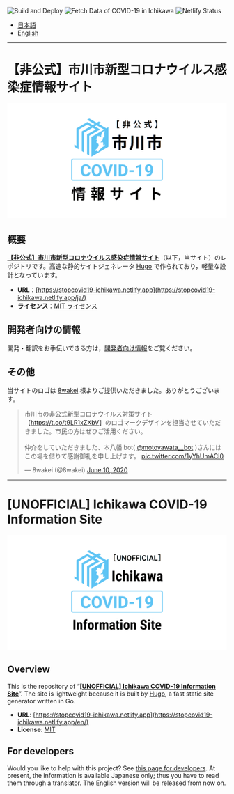 ![Build and Deploy](https://github.com/Meiryo7743/covid-19-ichikawa/workflows/Build%20and%20Deploy/badge.svg)
![Fetch Data of COVID-19 in Ichikawa](https://github.com/Meiryo7743/covid-19-ichikawa/workflows/Fetch%20Data/badge.svg)
![Netlify Status](https://api.netlify.com/api/v1/badges/b30d38da-34ef-424d-ac99-15754c78a693/deploy-status)

- [日本語](#非公式市川市新型コロナウイルス感染症情報サイト)
- [English](#unofficial-ichikawa-covid-19-information-site)

---

# 【非公式】市川市新型コロナウイルス感染症情報サイト

![【非公式】市川市新型コロナウイルス感染症情報サイト](./static/img/ogp.ja.png)

## 概要

**[【非公式】市川市新型コロナウイルス感染症情報サイト](https://stopcovid19-ichikawa.netlify.app/ja/)**（以下，当サイト）のレポジトリです。高速な静的サイトジェネレータ [Hugo](https://gohugo.io/) で作られており，軽量な設計となっています。

- **URL**：[https://stopcovid19-ichikawa.netlify.app](https://stopcovid19-ichikawa.netlify.app/ja/)
- **ライセンス**：[MIT ライセンス](./LICENSE)

## 開発者向けの情報

開発・翻訳をお手伝いできる方は，[開発者向け情報](https://github.com/Meiryo7743/covid-19-ichikawa/wiki/%E9%96%8B%E7%99%BA%E8%80%85%E5%90%91%E3%81%91%E6%83%85%E5%A0%B1)をご覧ください。

## その他

当サイトのロゴは [8wakei](https://twitter.com/8wakei) 様よりご提供いただきました。ありがとうございます。

> 市川市の非公式新型コロナウイルス対策サイト【<a href="https://t.co/t9LR1xZXbV">https://t.co/t9LR1xZXbV</a>】のロゴマークデザインを担当させていただきました。市民の方はぜひご活用ください。<br><br>仲介をしていただきました、本八幡 bot( <a href="https://twitter.com/motoyawata__bot?ref_src=twsrc%5Etfw">@motoyawata\_\_bot</a> )さんにはこの場を借りて感謝御礼を申し上げます。 <a href="https://t.co/1yYhUmACI0">pic.twitter.com/1yYhUmACI0</a></p>&mdash; 8wakei (@8wakei) <a href="https://twitter.com/8wakei/status/1270536608740077569?ref_src=twsrc%5Etfw">June 10, 2020</a>

---

# [UNOFFICIAL] Ichikawa COVID-19 Information Site

![[UNOFFICIAL] Ichikawa COVID-19 Information Site](./static/img/ogp.en.png)

## Overview

This is the repository of “**[[UNOFFICIAL] Ichikawa COVID-19 Information Site](https://stopcovid19-ichikawa.netlify.app/en/)**”. The site is lightweight because it is built by [Hugo](https://gohugo.io/), a fast static site generator written in Go.

- **URL**: [https://stopcovid19-ichikawa.netlify.app](https://stopcovid19-ichikawa.netlify.app/en/)
- **License**: [MIT](./LICENSE)

## For developers

Would you like to help with this project? See [this page for developers](https://github.com/Meiryo7743/covid-19-ichikawa/wiki/%E9%96%8B%E7%99%BA%E8%80%85%E5%90%91%E3%81%91%E6%83%85%E5%A0%B1). At present, the information is available Japanese only; thus you have to read them through a translator. The English version will be released from now on.
